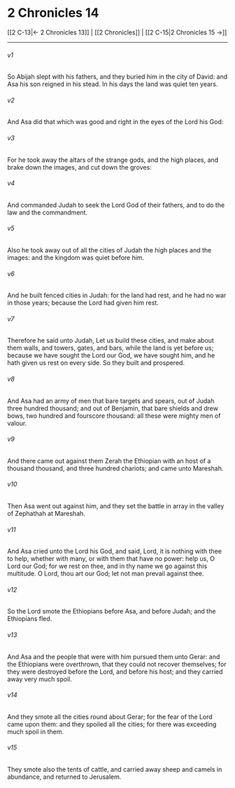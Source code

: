 # 2 Chronicles 14

[[2 C-13|← 2 Chronicles 13]] | [[2 Chronicles]] | [[2 C-15|2 Chronicles 15 →]]
***

###### v1
So Abijah slept with his fathers, and they buried him in the city of David: and Asa his son reigned in his stead. In his days the land was quiet ten years.
###### v2
And Asa did that which was good and right in the eyes of the Lord his God:
###### v3
For he took away the altars of the strange gods, and the high places, and brake down the images, and cut down the groves:
###### v4
And commanded Judah to seek the Lord God of their fathers, and to do the law and the commandment.
###### v5
Also he took away out of all the cities of Judah the high places and the images: and the kingdom was quiet before him.
###### v6
And he built fenced cities in Judah: for the land had rest, and he had no war in those years; because the Lord had given him rest.
###### v7
Therefore he said unto Judah, Let us build these cities, and make about them walls, and towers, gates, and bars, while the land is yet before us; because we have sought the Lord our God, we have sought him, and he hath given us rest on every side. So they built and prospered.
###### v8
And Asa had an army of men that bare targets and spears, out of Judah three hundred thousand; and out of Benjamin, that bare shields and drew bows, two hundred and fourscore thousand: all these were mighty men of valour.
###### v9
And there came out against them Zerah the Ethiopian with an host of a thousand thousand, and three hundred chariots; and came unto Mareshah.
###### v10
Then Asa went out against him, and they set the battle in array in the valley of Zephathah at Mareshah.
###### v11
And Asa cried unto the Lord his God, and said, Lord, it is nothing with thee to help, whether with many, or with them that have no power: help us, O Lord our God; for we rest on thee, and in thy name we go against this multitude. O Lord, thou art our God; let not man prevail against thee.
###### v12
So the Lord smote the Ethiopians before Asa, and before Judah; and the Ethiopians fled.
###### v13
And Asa and the people that were with him pursued them unto Gerar: and the Ethiopians were overthrown, that they could not recover themselves; for they were destroyed before the Lord, and before his host; and they carried away very much spoil.
###### v14
And they smote all the cities round about Gerar; for the fear of the Lord came upon them: and they spoiled all the cities; for there was exceeding much spoil in them.
###### v15
They smote also the tents of cattle, and carried away sheep and camels in abundance, and returned to Jerusalem. 
